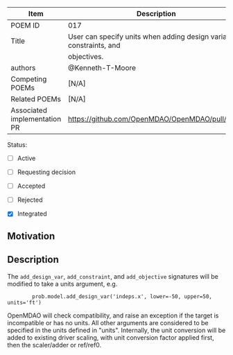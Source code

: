 | Item                        | Description                                                              |
| --------------------------- | ------------------------------------------------------------------------ |
| POEM ID                     | 017                                                                      |
| Title                       | User can specify units when adding design variables, constraints, and    |
|                             | objectives.                                                              |
| authors                     | @Kenneth-T-Moore                                                         |
| Competing POEMs             | [N/A]                                                                    |
| Related POEMs               | [N/A]                                                                    |
| Associated implementation PR| https://github.com/OpenMDAO/OpenMDAO/pull/1265                           |

Status:

- [ ] Active
- [ ] Requesting decision
- [ ] Accepted
- [ ] Rejected
- [x] Integrated


Motivation
----------


Description
-----------

The `add_design_var`, `add_constraint`, and `add_objective` signatures will be modified to take a units
argument, e.g.

```
        prob.model.add_design_var('indeps.x', lower=-50, upper=50, units='ft')
```

OpenMDAO will check compatibility, and raise an exception if the target is incompatible or has no units.  All
other arguments are considered to be specified in the units defined in "units".  Internally, the unit
conversion will be added to existing driver scaling, with unit conversion factor applied first, then the
scaler/adder or ref/ref0.



